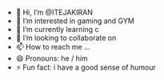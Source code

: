 - 👋 Hi, I’m @ITEJAKIRAN
- 👀 I’m interested in gaming and GYM
- 🌱 I’m currently learning c 
- 💞️ I’m looking to collaborate on 
- 📫 How to reach me ...
- 😄 Pronouns: he / him
- ⚡ Fun fact: i have a good sense of humour 

<!---
ITEJAKIRAN/ITEJAKIRAN is a ✨ special ✨ repository because its `README.md` (this file) appears on your GitHub profile.
You can click the Preview link to take a look at your changes.
--->
